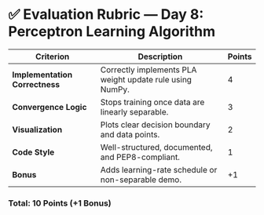 # ✅ Evaluation Rubric — Day 8: Perceptron Learning Algorithm

| Criterion | Description | Points |
|------------|--------------|---------|
| **Implementation Correctness** | Correctly implements PLA weight update rule using NumPy. | 4 |
| **Convergence Logic** | Stops training once data are linearly separable. | 3 |
| **Visualization** | Plots clear decision boundary and data points. | 2 |
| **Code Style** | Well-structured, documented, and PEP8-compliant. | 1 |
| **Bonus** | Adds learning-rate schedule or non-separable demo. | +1 |

### **Total:** 10 Points (+1 Bonus)
